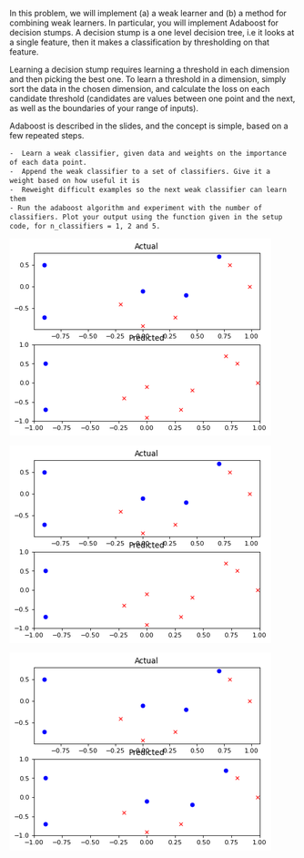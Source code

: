 In this problem, we will implement (a) a weak learner and (b) a method for combining weak learners. In particular, you will implement Adaboost for decision stumps. A decision stump is a one level decision tree, i.e it looks at a single feature, then it makes a classification by thresholding on that feature.

Learning a decision stump requires learning a threshold in each dimension and then picking the best one. To learn a threshold in a dimension, simply sort the data in the chosen dimension, and calculate the loss on each candidate threshold (candidates are values between one point and the next, as well as the boundaries of your range of inputs).

Adaboost is described in the slides, and the concept is simple, based on a few repeated steps.

	-  Learn a weak classifier, given data and weights on the importance of each data point.
	-  Append the weak classifier to a set of classifiers. Give it a weight based on how useful it is
	-  Reweight difficult examples so the next weak classifier can learn them
	- Run the adaboost algorithm and experiment with the number of classifiers. Plot your output using the function given in the setup code, for n_classifiers = 1, 2 and 5.
	
![](step_1.png)

![](step_2.png)

![](step_3.png)
